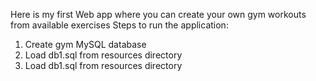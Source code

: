 Here is my first Web app where you can create your own gym workouts from available exercises
Steps to run the application:
1. Create gym MySQL database
2. Load db1.sql from resources directory
3. Load db1.sql from resources directory
